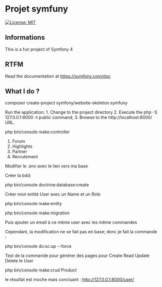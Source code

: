 # Projet symfuny

[![License: MIT](https://img.shields.io/badge/License-MIT-blue.svg)](https://opensource.org/licenses/MIT)

## Informations

This is a fun project of Symfony 4

## RTFM

Read the documentation at https://symfony.com/doc

## What I do ?

composer create-project symfony/website-skeleton symfuny

Run the application:
    1. Change to the project directory
    2. Execute the php -S 127.0.0.1:8000 -t public command;
    3. Browse to the http://localhost:8000/ URL.


php bin/console make:controller

1) Forum
2) Highlights
3) Partner
4) Recrutement

Modifier le .env avec le lien vers ma base

Créer la bdd:

php bin/console doctrine:database:create

Créer mon entité User avec un Name et un Role

php bin/console make:entity

php bin/console make:migration

Puis ajouter un email à ce même user avec les même commandes

Cependant, la modification ne se fait pas en base; donc je fait la commande :

php bin/console do:sc:up --force

Test de la commande pour générer des pages pour Create Read Update Delete le User

php bin/console make:crud Product

le résultat est moche mais concluant : http://127.0.0.1:8000/user/
